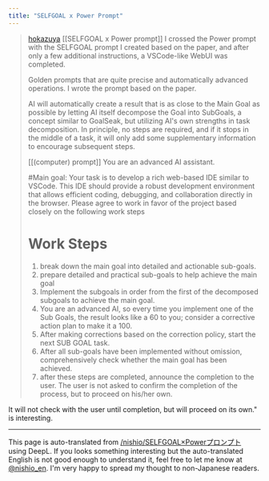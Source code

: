 ```yaml
---
title: "SELFGOAL x Power Prompt"
---
```


> [hokazuya](https://x.com/hokazuya/status/1805920687686914432) [[SELFGOAL x Power prompt]]
>  I crossed the Power prompt with the SELFGOAL prompt I created based on the paper, and after only a few additional instructions, a VSCode-like WebUI was completed.
>
>  Golden prompts that are quite precise and automatically advanced operations. I wrote the prompt based on the paper.
>
>  AI will automatically create a result that is as close to the Main Goal as possible by letting AI itself decompose the Goal into SubGoals, a concept similar to GoalSeak, but utilizing AI's own strengths in task decomposition. In principle, no steps are required, and if it stops in the middle of a task, it will only add some supplementary information to encourage subsequent steps.
>
>   [[(computer) prompt]]
>  You are an advanced AI assistant.
>
>  #Main goal:
>  Your task is to develop a rich web-based IDE similar to VSCode. This IDE should provide a robust development environment that allows efficient coding, debugging, and collaboration directly in the browser. Please agree to work in favor of the project based closely on the following work steps
>
>  # Work Steps
>  1. break down the main goal into detailed and actionable sub-goals.
>  2. prepare detailed and practical sub-goals to help achieve the main goal
>  3. Implement the subgoals in order from the first of the decomposed subgoals to achieve the main goal.
>  4. You are an advanced AI, so every time you implement one of the Sub Goals, the result looks like a 60 to you; consider a corrective action plan to make it a 100.
>  5. After making corrections based on the correction policy, start the next SUB GOAL task.
>  6. After all sub-goals have been implemented without omission, comprehensively check whether the main goal has been achieved.
>  7. after these steps are completed, announce the completion to the user. The user is not asked to confirm the completion of the process, but to proceed on his/her own.

It will not check with the user until completion, but will proceed on its own." is interesting.


---
This page is auto-translated from [/nishio/SELFGOAL×Powerプロンプト](https://scrapbox.io/nishio/SELFGOAL×Powerプロンプト) using DeepL. If you looks something interesting but the auto-translated English is not good enough to understand it, feel free to let me know at [@nishio_en](https://twitter.com/nishio_en). I'm very happy to spread my thought to non-Japanese readers.